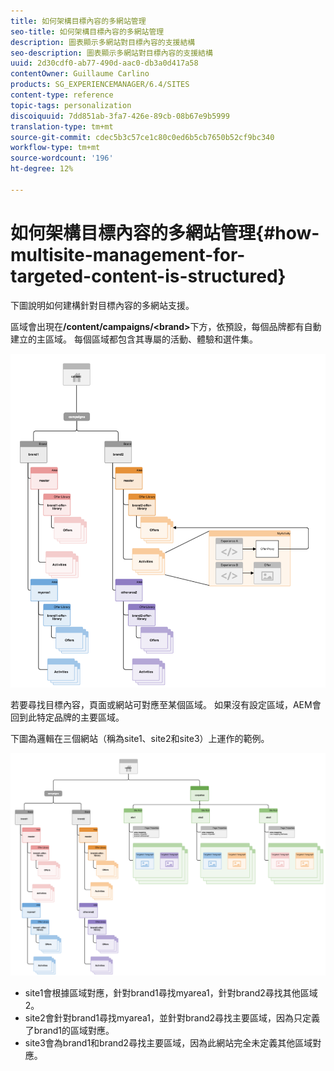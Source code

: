 ```yaml
---
title: 如何架構目標內容的多網站管理
seo-title: 如何架構目標內容的多網站管理
description: 圖表顯示多網站對目標內容的支援結構
seo-description: 圖表顯示多網站對目標內容的支援結構
uuid: 2d30cdf0-ab77-490d-aac0-db3a0d417a58
contentOwner: Guillaume Carlino
products: SG_EXPERIENCEMANAGER/6.4/SITES
content-type: reference
topic-tags: personalization
discoiquuid: 7dd851ab-3fa7-426e-89cb-08b67e9b5999
translation-type: tm+mt
source-git-commit: cdec5b3c57ce1c80c0ed6b5cb7650b52cf9bc340
workflow-type: tm+mt
source-wordcount: '196'
ht-degree: 12%

---
```



# 如何架構目標內容的多網站管理{#how-multisite-management-for-targeted-content-is-structured}

下圖說明如何建構針對目標內容的多網站支援。

區域會出現在&#x200B;**/content/campaigns/&lt;brand>**&#x200B;下方，依預設，每個品牌都有自動建立的主區域。 每個區域都包含其專屬的活動、體驗和選件集。

![chlimage_1-268](assets/chlimage_1-268.png)

若要尋找目標內容，頁面或網站可對應至某個區域。 如果沒有設定區域，AEM會回到此特定品牌的主要區域。

下圖為邏輯在三個網站（稱為site1、site2和site3）上運作的範例。

![chlimage_1-269](assets/chlimage_1-269.png)

* site1會根據區域對應，針對brand1尋找myarea1，針對brand2尋找其他區域2。
* site2會針對brand1尋找myarea1，並針對brand2尋找主要區域，因為只定義了brand1的區域對應。
* site3會為brand1和brand2尋找主要區域，因為此網站完全未定義其他區域對應。

